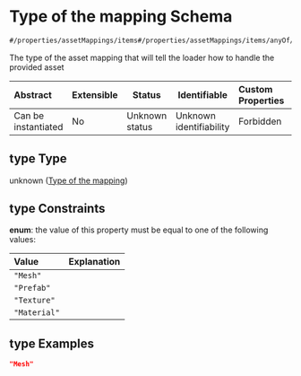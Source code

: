# Type of the mapping Schema

```txt
#/properties/assetMappings/items#/properties/assetMappings/items/anyOf/0/properties/type
```

The type of the asset mapping that will tell the loader how to handle the provided asset


| Abstract            | Extensible | Status         | Identifiable            | Custom Properties | Additional Properties | Access Restrictions | Defined In                                                                   |
| :------------------ | ---------- | -------------- | ----------------------- | :---------------- | --------------------- | ------------------- | ---------------------------------------------------------------------------- |
| Can be instantiated | No         | Unknown status | Unknown identifiability | Forbidden         | Allowed               | none                | [manifest.schema.json\*](../out/manifest.schema.json "open original schema") |

## type Type

unknown ([Type of the mapping](manifest-properties-asset-mappings-items-anyof-an-asset-mapping-properties-type-of-the-mapping.md))

## type Constraints

**enum**: the value of this property must be equal to one of the following values:

| Value        | Explanation |
| :----------- | ----------- |
| `"Mesh"`     |             |
| `"Prefab"`   |             |
| `"Texture"`  |             |
| `"Material"` |             |

## type Examples

```json
"Mesh"
```
